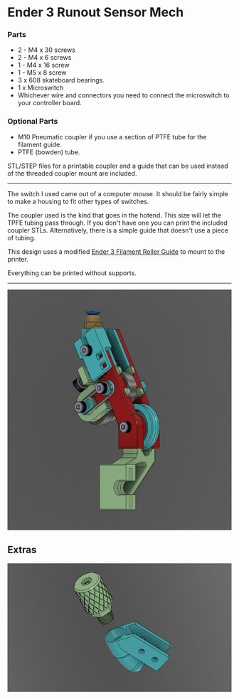 # Ender 3 Runout Sensor Mech


### Parts
* 2 - M4 x 30 screws
* 2 - M4 x 6 screws
* 1 - M4 x 16 screw
* 1 - M5 x 8 screw
* 3 x 608 skateboard bearings.
* 1 x Microswitch
* Whichever wire and connectors you need to connect the microswitch to your controller board.

### Optional Parts
* M10 Pneumatic coupler if you use a section of PTFE tube for the filament guide.
* PTFE (bowden) tube.

STL/STEP files for a printable coupler and a guide that can be used instead of the threaded coupler mount are included.

---
The switch I used came out of a computer mouse. It should be fairly simple to make a housing to fit other types of switches.

The coupler used is the kind that goes in the hotend. This size will let the TPFE tubing pass through. If you don't have one you can print the included coupler STLs. Alternatively, there is a simple guide that doesn't use a piece of tubing.

This design uses a modified [Ender 3 Filament Roller Guide](https://www.thingiverse.com/thing:3052488) to mount to the printer.

Everything can be printed without supports.

---
![image 1](images/image3.jpg)

Extras
---
![image 1](images/image4.jpg)

